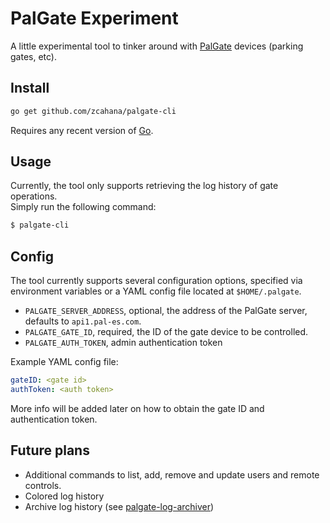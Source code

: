 # PalGate Experiment

A little experimental tool to tinker around with [PalGate](https://www.pal-es.com/) devices (parking gates, etc).

## Install

```sh
go get github.com/zcahana/palgate-cli
```

Requires any recent version of [Go](https://golang.org/).

## Usage

Currently, the tool only supports retrieving the log history of gate operations.  
Simply run the following command:

```sh
$ palgate-cli
```

## Config

The tool currently supports several configuration options, specified via environment variables
or a YAML config file located at `$HOME/.palgate`.

- `PALGATE_SERVER_ADDRESS`, optional, the address of the PalGate server, defaults to `api1.pal-es.com`.
- `PALGATE_GATE_ID`, required, the ID of the gate device to be controlled.
- `PALGATE_AUTH_TOKEN`, admin authentication token

Example YAML config file:
```yaml
gateID: <gate id>
authToken: <auth token>
```

More info will be added later on how to obtain the gate ID and authentication token.

## Future plans

- Additional commands to list, add, remove and update users and remote controls.
- Colored log history
- Archive log history (see [palgate-log-archiver](https://github.com/zcahana/palgate-log-archiver))

